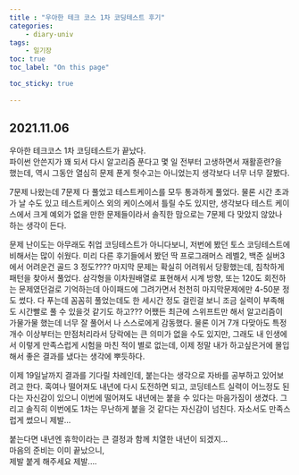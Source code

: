 ```yaml
---
title : "우아한 테크 코스 1차 코딩테스트 후기"
categories:
    - diary-univ
tags:
    - 일기장
toc: true
toc_label: "On this page"

toc_sticky: true
    
---
```

## 2021.11.06
 우아한 테크코스 1차 코딩테스트가 끝났다.      
파이썬 안쓴지가 꽤 되서 다시 알고리즘 푼다고 몇 일 전부터 고생하면서 재활훈련?을 했는데,
역시 그동안 열심히 문제 푼게 헛수고는 아니었는지 생각보다 너무 너무 잘봤다.       

7문제 나왔는데 7문제 다 풀었고 테스트케이스를 모두 통과하게 풀었다. 물론 시간 초과가 날 수도 있고 테스트케이스 외의 케이스에서
틀릴 수도 있지만, 생각보다 테스트 케이스에서 크게 예외가 없을 만한 문제들이라서 솔직한 맘으로는 7문제 다 맞았지 않았나 하는 생각이 든다.

문제 난이도는 아무래도 취업 코딩테스트가 아니다보니, 저번에 봤던 토스 코딩테스트에 비해서는 많이 쉬웠다. 미리 다른 후기들에서 봤던 딱 프로그래머스 레벨2, 백준 실버3 에서 
어려운건 골드 3 정도???? 마지막 문제는 확실히 어려워서 당황했는데, 침착하게 패턴을 찾아서 풀었다. 삼각형을 이차원배열로 표현해서 시계 방향, 또는 120도 회전하는 문제였던걸로 기억하는데
아이패드에 그려가면서 천천히 마지막문제에만 4-50분 정도 썼다. 다 푸는데 꼼꼼히 풀었는데도 한 세시간 정도 걸린걸 보니 조금 실력이 부족해도 시간빨로 풀 수 있을것 같기도 하고???
어쨌든 최근에 스위프트만 해서 알고리즘이 가물가물 했는데 너무 잘 풀어서 나 스스로에게 감동했다. 물론 이거 7개 다맞아도 특정 개수 이상부터는 만점처리라서 당락에는 큰 의미가 없을 수도 있지만,
그래도 내 인생에서 이렇게 만족스럽게 시험을 마친 적이 별로 없는데, 이제 정말 내가 하고싶은거에 몰입해서 좋은 결과를 냈다는 생각에 뿌듯하다.

이제 19일날까지 결과를 기다릴 차례인데, 붙는다는 생각으로 자바를 공부하고 있어보려고 한다. 혹여나 떨어져도 내년에 다시 도전하면 되고, 코딩테스트 실력이 어느정도 된다는 자신감이 있으니
이번에 떨어져도 내년에는 붙을 수 있다는 마음가짐이 생겼다. 그리고 솔직히 이번에도 1차는 무난하게 붙을 것 같다는 자신감이 넘친다. 자소서도 만족스럽게 썼으니 제발...

붙는다면 내년엔 휴학이라는 큰 결정과 함께 치열한 내년이 되겠지...  
마음의 준비는 이미 끝났으니,                
제발 붙게 해주세요 제발.... 
     



